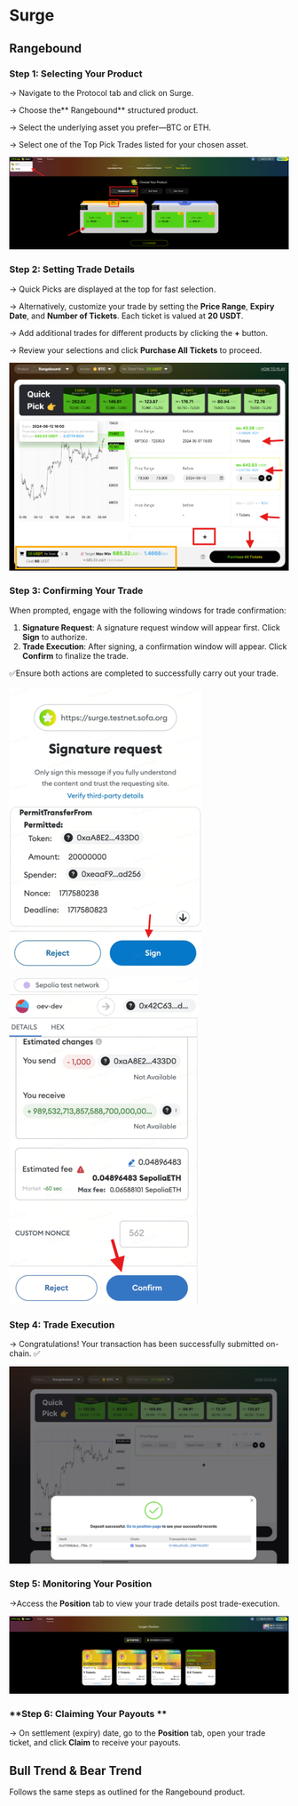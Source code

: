 # Surge

## **Rangebound**

### **Step 1: Selecting Your Product**

→ Navigate to the Protocol tab and click on Surge.

→ Choose the** Rangebound** structured product.

→ Select the underlying asset you prefer—BTC or ETH.

→ Select one of the Top Pick Trades listed for your chosen asset.

![](../../static/D5kEbfGCroUXUbxsASLuvX8asmh.png)

### **Step 2: Setting Trade Details**

→ Quick Picks are displayed at the top for fast selection.

→ Alternatively, customize your trade by setting the **Price Range**, **Expiry Date**, and **Number of Tickets**. Each ticket is valued at **20 USDT**.

→ Add additional trades for different products by clicking the **+** button.

→ Review your selections and click **Purchase All Tickets** to proceed.

![](../../static/K4nfbKWLQoD1tNxcYt5uVYs5ssd.png)

### **Step 3: Confirming Your Trade**

When prompted, engage with the following windows for trade confirmation:

1. **Signature Request**: A signature request window will appear first. Click **Sign** to authorize.
2. **Trade Execution**: After signing, a confirmation window will appear. Click **Confirm** to finalize the trade.

✅Ensure both actions are completed to successfully carry out your trade.

![](../../static/MNn5b6amVo2vDqxlgGyuZEjEsic.png)

![](../../static/NcKjbHhfVoXaJgxVOkPuX1Isswh.png)

### **Step 4: Trade Execution**

→ Congratulations! Your transaction has been successfully submitted on-chain. ✅

![](../../static/JDidb7C0Go1YWLxacZ1umoO5sMg.png)

### **Step 5: Monitoring Your Position**

→Access the **Position** tab to view your trade details post trade-execution.

![](../../static/ImXVbPatdoZlP1xbtoauuLXOsag.png)

### **Step 6: Claiming Your Payouts **

→ On settlement (expiry) date, go to the **Position** tab, open your trade ticket, and click **Claim** to receive your payouts.

## **Bull Trend & Bear Trend**

Follows the same steps as outlined for the Rangebound product.

